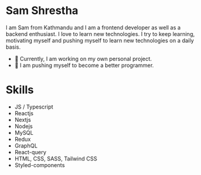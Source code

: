 # Sam Shrestha

I am Sam from Kathmandu and I am a frontend developer as well as a backend enthusiast. I love to learn new technologies. I try to keep learning, motivating myself and pushing myself to learn new technologies on a daily basis.

- 👷 Currently, I am working on my own personal project. 
- 💪 I am pushing myself to become a better programmer.

# Skills
- JS / Typescript
- Reactjs
- Nextjs
- Nodejs
- MySQL
- Redux
- GraphQL
- React-query
- HTML, CSS, SASS, Tailwind CSS
- Styled-components
